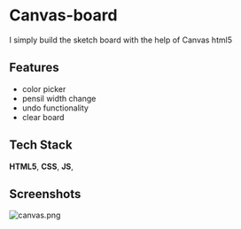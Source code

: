 
# Canvas-board

I simply build the sketch board with the help of Canvas html5


## Features

- color picker
- pensil width change
- undo functionality
- clear board
 


## Tech Stack

 **HTML5**, **CSS**, **JS**,



## Screenshots

![canvas.png](https://i.postimg.cc/zBZ208MB/canvas.png)
